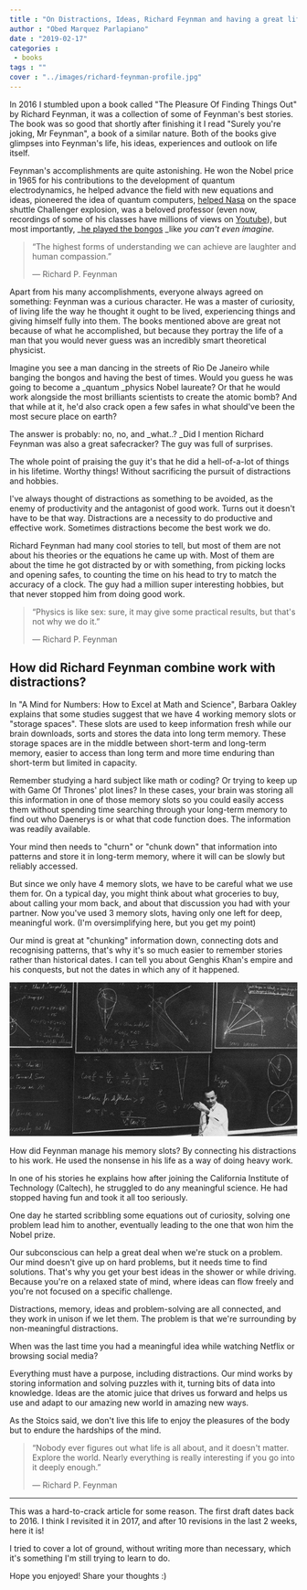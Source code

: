 ```yaml
---
title : "On Distractions, Ideas, Richard Feynman and having a great life."
author : "Obed Marquez Parlapiano"
date : "2019-02-17"
categories : 
 - books
tags : ""
cover : "../images/richard-feynman-profile.jpg"
---
```


In 2016 I stumbled upon a book called "The Pleasure Of Finding Things Out" by Richard Feynman, it was a collection of some of Feynman's best stories. The book was so good that shortly after finishing it I read "Surely you're joking, Mr Feynman", a book of a similar nature. Both of the books give glimpses into Feynman's life, his ideas, experiences and outlook on life itself.

Feynman's accomplishments are quite astonishing. He won the Nobel price in 1965 for his contributions to the development of quantum electrodynamics, he helped advance the field with new equations and ideas, pioneered the idea of quantum computers, [helped Nasa](https://en.wikipedia.org/wiki/Rogers_Commission_Report#Role_of_Richard_Feynman) on the space shuttle Challenger explosion, was a beloved professor (even now, recordings of some of his classes have millions of views on [Youtube](https://www.youtube.com/watch?v=36GT2zI8lVA)), but most importantly, _[he played the bongos](https://www.youtube.com/watch?v=qWabhnt91Uc) _like _you can't even imagine._

> “The highest forms of understanding we can achieve are laughter and human compassion.”
> 
> ― Richard P. Feynman

Apart from his many accomplishments, everyone always agreed on something: Feynman was a curious character. He was a master of curiosity, of living life the way he thought it ought to be lived, experiencing things and giving himself fully into them. The books mentioned above are great not because of what he accomplished, but because they portray the life of a man that you would never guess was an incredibly smart theoretical physicist.

Imagine you see a man dancing in the streets of Rio De Janeiro while banging the bongos and having the best of times. Would you guess he was going to become a _quantum _physics Nobel laureate? Or that he would work alongside the most brilliants scientists to create the atomic bomb? And that while at it, he'd also crack open a few safes in what should've been the most secure place on earth?

The answer is probably: no, no, and _what..? _Did I mention Richard Feynman was also a great safecracker? The guy was full of surprises.

The whole point of praising the guy it's that he did a hell-of-a-lot of things in his lifetime. Worthy things! Without sacrificing the pursuit of distractions and hobbies.

I've always thought of distractions as something to be avoided, as the enemy of productivity and the antagonist of good work. Turns out it doesn't have to be that way. Distractions are a necessity to do productive and effective work. Sometimes distractions become the best work we do.

Richard Feynman had many cool stories to tell, but most of them are not about his theories or the equations he came up with. Most of them are about the time he got distracted by or with something, from picking locks and opening safes, to counting the time on his head to try to match the accuracy of a clock. The guy had a million super interesting hobbies, but that never stopped him from doing good work.

> “Physics is like sex: sure, it may give some practical results, but that's not why we do it.”
> 
> ― Richard P. Feynman

## How did Richard Feynman combine work with distractions?

In "A Mind for Numbers: How to Excel at Math and Science", Barbara Oakley explains that some studies suggest that we have 4 working memory slots or "storage spaces". These slots are used to keep information fresh while our brain downloads, sorts and stores the data into long term memory. These storage spaces are in the middle between short-term and long-term memory, easier to access than long term and more time enduring than short-term but limited in capacity.

Remember studying a hard subject like math or coding? Or trying to keep up with Game Of Thrones' plot lines? In these cases, your brain was storing all this information in one of those memory slots so you could easily access them without spending time searching through your long-term memory to find out who Daenerys is or what that code function does. The information was readily available.

Your mind then needs to "churn" or "chunk down" that information into patterns and store it in long-term memory, where it will can be slowly but reliably accessed.

But since we only have 4 memory slots, we have to be careful what we use them for. On a typical day, you might think about what groceries to buy, about calling your mom back, and about that discussion you had with your partner. Now you've used 3 memory slots, having only one left for deep, meaningful work. (I'm oversimplifying here, but you get my point)

Our mind is great at "chunking" information down, connecting dots and recognising patterns, that's why it's so much easier to remember stories rather than historical dates. I can tell you about Genghis Khan's empire and his conquests, but not the dates in which any of it happened.

![richard feynman in class](../images/richard-feynman-in-class.jpg)

How did Feynman manage his memory slots? By connecting his distractions to his work. He used the nonsense in his life as a way of doing heavy work.

In one of his stories he explains how after joining the California Institute of Technology (Caltech), he struggled to do any meaningful science. He had stopped having fun and took it all too seriously.

One day he started scribbling some equations out of curiosity, solving one problem lead him to another, eventually leading to the one that won him the Nobel prize.

Our subconscious can help a great deal when we're stuck on a problem. Our mind doesn't give up on hard problems, but it needs time to find solutions. That's why you get your best ideas in the shower or while driving. Because you're on a relaxed state of mind, where ideas can flow freely and you're not focused on a specific challenge.

Distractions, memory, ideas and problem-solving are all connected, and they work in unison if we let them. The problem is that we're surrounding by non-meaningful distractions.

When was the last time you had a meaningful idea while watching Netflix or browsing social media?

Everything must have a purpose, including distractions. Our mind works by storing information and solving puzzles with it, turning bits of data into knowledge. Ideas are the atomic juice that drives us forward and helps us use and adapt to our amazing new world in amazing new ways.

As the Stoics said, we don't live this life to enjoy the pleasures of the body but to endure the hardships of the mind.

> “Nobody ever figures out what life is all about, and it doesn't matter. Explore the world. Nearly everything is really interesting if you go into it deeply enough.”
> 
> ― Richard P. Feynman

* * *

This was a hard-to-crack article for some reason. The first draft dates back to 2016. I think I revisited it in 2017, and after 10 revisions in the last 2 weeks, here it is!

I tried to cover a lot of ground, without writing more than necessary, which it's something I'm still trying to learn to do.

Hope you enjoyed! Share your thoughts :)
